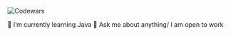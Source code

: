 ![Codewars](https://github.r2v.ch/codewars?user=DenLat&stroke=COLOR)

🌱 I’m currently learning Java
💬 Ask me about anything/ I am  open to work
<!--
**DenLat/denlat** is a ✨ _special_ ✨ repository because its `README.md` (this file) appears on your GitHub profile.

Here are some ideas to get you started:

- 🔭 I’m currently working on ...
- 🌱 I’m currently learning ...
- 👯 I’m looking to collaborate on ...
- 🤔 I’m looking for help with ...
- 💬 Ask me about ...
- 📫 How to reach me: ...
- 😄 Pronouns: ...
- ⚡ Fun fact: ...
-->
